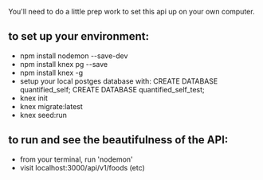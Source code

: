 You'll need to do a little prep work to set this api up on your own computer.

## to set up your environment:
- npm install nodemon --save-dev
- npm install knex pg --save
- npm install knex -g
- setup your local postges database with:
CREATE DATABASE quantified_self;
CREATE DATABASE quantified_self_test;
- knex init
- knex migrate:latest
- knex seed:run

## to run and see the beautifulness of the API:
- from your terminal, run 'nodemon'
- visit localhost:3000/api/v1/foods (etc)
